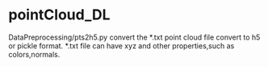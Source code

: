 # pointCloud_DL

DataPreprocessing/pts2h5.py
convert the *.txt point cloud file convert to h5 or pickle format.
*.txt file can have xyz and other properties,such as colors,normals. 
